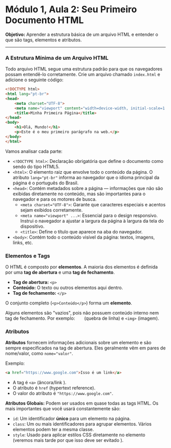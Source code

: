# Módulo 1, Aula 2: Seu Primeiro Documento HTML

**Objetivo:** Aprender a estrutura básica de um arquivo HTML e entender o que são tags, elementos e atributos.

---

### A Estrutura Mínima de um Arquivo HTML

Todo arquivo HTML segue uma estrutura padrão para que os navegadores possam entendê-lo corretamente. Crie um arquivo chamado `index.html` e adicione o seguinte código:

```html
<!DOCTYPE html>
<html lang="pt-br">
<head>
    <meta charset="UTF-8">
    <meta name="viewport" content="width=device-width, initial-scale=1.0">
    <title>Minha Primeira Página</title>
</head>
<body>
    <h1>Olá, Mundo!</h1>
    <p>Este é o meu primeiro parágrafo na web.</p>
</body>
</html>
```

Vamos analisar cada parte:

*   `<!DOCTYPE html>`: Declaração obrigatória que define o documento como sendo do tipo HTML5.
*   `<html>`: O elemento raiz que envolve todo o conteúdo da página. O atributo `lang="pt-br"` informa ao navegador que o idioma principal da página é o português do Brasil.
*   `<head>`: Contém metadados sobre a página — informações que não são exibidas diretamente no conteúdo, mas são importantes para o navegador e para os motores de busca.
    *   `<meta charset="UTF-8">`: Garante que caracteres especiais e acentos sejam exibidos corretamente.
    *   `<meta name="viewport" ...>`: Essencial para o design responsivo. Instrui o navegador a ajustar a largura da página à largura da tela do dispositivo.
    *   `<title>`: Define o título que aparece na aba do navegador.
*   `<body>`: Contém todo o conteúdo visível da página: textos, imagens, links, etc.

### Elementos e Tags

O HTML é composto por **elementos**. A maioria dos elementos é definida por uma **tag de abertura** e uma **tag de fechamento**.

*   **Tag de abertura:** `<p>`
*   **Conteúdo:** O texto ou outros elementos aqui dentro.
*   **Tag de fechamento:** `</p>`

O conjunto completo (`<p>Conteúdo</p>`) forma um **elemento**.

Alguns elementos são "vazios", pois não possuem conteúdo interno nem tag de fechamento. Por exemplo: `  
` (quebra de linha) e `<img>` (imagem).

### Atributos

**Atributos** fornecem informações adicionais sobre um elemento e são sempre especificados na tag de abertura. Eles geralmente vêm em pares de nome/valor, como `nome="valor"`.

Exemplo:
```html
<a href="https://www.google.com">Isso é um link</a>
```
*   A tag é `<a>` (âncora/link ).
*   O atributo é `href` (hypertext reference).
*   O valor do atributo é `"https://www.google.com"`.

**Atributos Globais:** Podem ser usados em quase todas as tags HTML. Os mais importantes que você usará constantemente são:

*   `id`: Um identificador **único** para um elemento na página.
*   `class`: Um ou mais identificadores para agrupar elementos. Vários elementos podem ter a mesma classe.
*   `style`: Usado para aplicar estilos CSS diretamente no elemento (veremos mais tarde por que isso deve ser evitado ).
